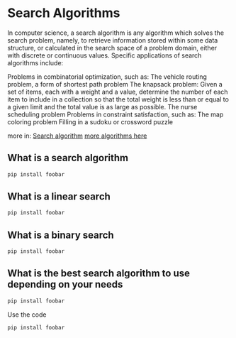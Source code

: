 # Search Algorithms

In computer science, a search algorithm is any algorithm which solves the search problem, namely, to retrieve information stored within some data structure, or calculated in the search space of a problem domain, either with discrete or continuous values. Specific applications of search algorithms include:

Problems in combinatorial optimization, such as:
The vehicle routing problem, a form of shortest path problem
The knapsack problem: Given a set of items, each with a weight and a value, determine the number of each item to include in a collection so that the total weight is less than or equal to a given limit and the total value is as large as possible.
The nurse scheduling problem
Problems in constraint satisfaction, such as:
The map coloring problem
Filling in a sudoku or crossword puzzle

more in: [Search algorithm](https://en.wikipedia.org/wiki/Search_algorithm)
         [more algorithms here](https://intranet.hbtn.io/rltoken/pPScxisIQ0eOPBPXkjcEmg)

## What is a search algorithm

```bash
pip install foobar
```
## What is a linear search

```bash
pip install foobar
```
## What is a binary search

```bash
pip install foobar
```
## What is the best search algorithm to use depending on your needs

```bash
pip install foobar
```

Use the code 

```bash
pip install foobar
```

